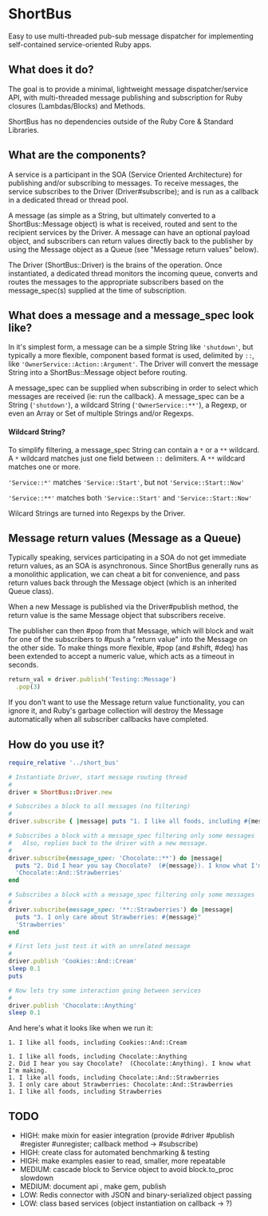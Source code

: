 # ShortBus
Easy to use multi-threaded pub-sub message dispatcher for implementing self-contained service-oriented Ruby apps.

## What does it do?
The goal is to provide a minimal, lightweight message dispatcher/service API, with multi-threaded message publishing and subscription for Ruby closures (Lambdas/Blocks) and Methods.

ShortBus has no dependencies outside of the Ruby Core & Standard Libraries.

## What are the components?
A service is a participant in the SOA (Service Oriented Architecture) for publishing and/or subscribing to messages. To receive messages, the service subscribes to the Driver (Driver#subscribe); and is run as a callback in a dedicated thread or thread pool.

A message (as simple as a String, but ultimately converted to a ShortBus::Message object) is what is received, routed and sent to the recipient services by the Driver. A message can have an optional payload object, and subscribers can return values directly back to the publisher by using the Message object as a Queue (see "Message return values" below).

The Driver (ShortBus::Driver) is the brains of the operation. Once instantiated, a dedicated thread monitors the incoming queue, converts and routes the messages to the appropriate subscribers based on the message\_spec(s) supplied at the time of subscription.

## What does a message and a message\_spec look like?
In it's simplest form, a message can be a simple String like `'shutdown'`, but typically a more flexible, component based format is used, delimited by `::`, like `'OwnerService::Action::Argument'`.  The Driver will convert the message String into a ShortBus::Message object before routing.

A message\_spec can be supplied when subscribing in order to select which messages are received (ie: run the callback). A message\_spec can be a String (`'shutdown'`), a wildcard String (`'OwnerService::**'`), a Regexp, or even an Array or Set of multiple Strings and/or Regexps.

#### Wildcard String?
To simplify filtering, a message\_spec String can contain a `*` or a `**` wildcard. A `*` wildcard matches just one field between `::` delimiters. A `**` wildcard matches one or more.

`'Service::*'` matches `'Service::Start'`, but not `'Service::Start::Now'`

`'Service::**'` matches both `'Service::Start'` and `'Service::Start::Now'`

Wilcard Strings are turned into Regexps by the Driver.

## Message return values (Message as a Queue)
Typically speaking, services participating in a SOA do not get immediate return values, as an SOA is asynchronous. Since ShortBus generally runs as a monolithic application, we can cheat a bit for convenience, and pass return values back through the Message object (which is an inherited Queue class).

When a new Message is published via the Driver#publish method, the return value is the same Message object that subscribers receive.

The publisher can then #pop from that Message, which will block and wait for one of the subscribers to #push a "return value" into the Message on the other side. To make things more flexible, #pop (and #shift, #deq) has been extended to accept a numeric value, which acts as a timeout in seconds.

```ruby
return_val = driver.publish('Testing::Message')
  .pop(3)
```

If you don't want to use the Message return value functionality, you can ignore it, and Ruby's garbage collection will destroy the Message automatically when all subscriber callbacks have completed.

## How do you use it?

```ruby
require_relative '../short_bus'

# Instantiate Driver, start message routing thread
#
driver = ShortBus::Driver.new

# Subscribes a block to all messages (no filtering)
#
driver.subscribe { |message| puts "1. I like all foods, including #{message}" }

# Subscribes a block with a message_spec filtering only some messages
#   Also, replies back to the driver with a new message.
#
driver.subscribe(message_spec: 'Chocolate::**') do |message|
  puts "2. Did I hear you say Chocolate?  (#{message}). I know what I'm making."
  'Chocolate::And::Strawberries'
end

# Subscribes a block with a message_spec filtering only some messages
#
driver.subscribe(message_spec: '**::Strawberries') do |message|
  puts "3. I only care about Strawberries: #{message}"
  'Strawberries'
end

# First lets just test it with an unrelated message
#
driver.publish 'Cookies::And::Cream'
sleep 0.1
puts

# Now lets try some interaction going between services
#
driver.publish 'Chocolate::Anything'
sleep 0.1
```
And here's what it looks like when we run it:

```
1. I like all foods, including Cookies::And::Cream

1. I like all foods, including Chocolate::Anything
2. Did I hear you say Chocolate?  (Chocolate::Anything). I know what I'm making.
1. I like all foods, including Chocolate::And::Strawberries
3. I only care about Strawberries: Chocolate::And::Strawberries
1. I like all foods, including Strawberries
```

## TODO
- HIGH: make mixin for easier integration (provide #driver #publish #register #unregister; callback method -> #subscribe)
- HIGH: create class for automated benchmarking & testing
- HIGH: make examples easier to read, smaller, more repeatable
- MEDIUM: cascade block to Service object to avoid block.to\_proc slowdown
- MEDIUM: document api , make gem, publish
- LOW: Redis connector with JSON and binary-serialized object passing
- LOW: class based services (object instantiation on callback -> ?)

